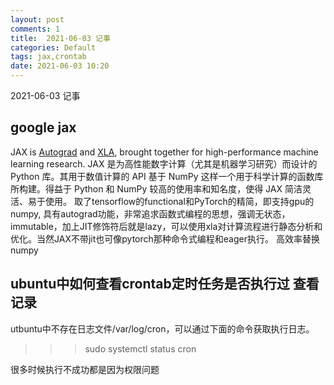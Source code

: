 ```yaml
---
layout: post
comments: 1
title:  2021-06-03 记事
categories: Default
tags: jax,crontab
date: 2021-06-03 10:20
---
```


 2021-06-03 记事



## google jax
JAX is [Autograd](https://github.com/hips/autograd) and [XLA](https://www.tensorflow.org/xla), brought together for high-performance machine learning research.
JAX 是为高性能数字计算（尤其是机器学习研究）而设计的 Python 库。其用于数值计算的 API 基于 NumPy 这样一个用于科学计算的函数库所构建。得益于 Python 和 NumPy 较高的使用率和知名度，使得 JAX 简洁灵活、易于使用。
取了tensorflow的functional和PyTorch的精简，即支持gpu的 numpy, 具有autograd功能，非常追求函数式编程的思想，强调无状态，immutable，加上JIT修饰符后就是lazy，可以使用xla对计算流程进行静态分析和优化。当然JAX不带jit也可像pytorch那种命令式编程和eager执行。
 高效率替换numpy


## ubuntu中如何查看crontab定时任务是否执行过 查看记录
utbuntu中不存在日志文件/var/log/cron，可以通过下面的命令获取执行日志。

>>> sudo systemctl status cron

很多时候执行不成功都是因为权限问题










